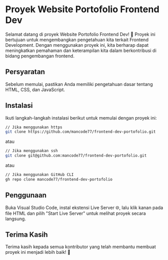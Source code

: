 # Proyek Website Portofolio Frontend Dev

Selamat datang di proyek Website Portofolio Frontend Dev! 🚀 Proyek ini bertujuan untuk mengembangkan pengetahuan kita terkait Frontend Development. Dengan menggunakan proyek ini, kita berharap dapat meningkatkan pemahaman dan keterampilan kita dalam berkontribusi di bidang pengembangan frontend.

## Persyaratan

Sebelum memulai, pastikan Anda memiliki pengetahuan dasar tentang HTML, CSS, dan JavaScript.

## Instalasi

Ikuti langkah-langkah instalasi berikut untuk memulai dengan proyek ini:

```bash
// Jika menggunakan https
git clone https://github.com/mancode77/frontend-dev-portofolio.git
```

atau

```bash
// Jika menggunakan ssh
git clone git@github.com:mancode77/frontend-dev-portofolio.git
```

atau 

```bash
// Jika menggunakan GitHub CLI
gh repo clone mancode77/frontend-dev-portofolio
```

## Penggunaan

Buka Visual Studio Code, instal ekstensi Live Server 🌐, lalu klik kanan pada file HTML dan pilih "Start Live Server" untuk melihat proyek secara langsung.

## Terima Kasih

Terima kasih kepada semua kontributor yang telah membantu membuat proyek ini menjadi lebih baik! 🙌
